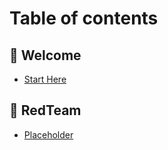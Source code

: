 # Table of contents

## 🎉 Welcome

* [Start Here](README.md)

## 🔴 RedTeam

* [Placeholder](redteam/placeholder.md)
